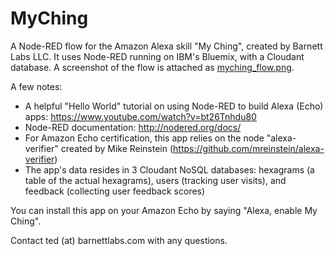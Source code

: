 # MyChing
A Node-RED flow for the Amazon Alexa skill "My Ching", created by Barnett Labs LLC.  It uses Node-RED running on IBM's Bluemix, with a Cloudant database.  A screenshot of the flow is attached as [myching_flow.png](https://github.com/tedbarnett/myching/blob/master/myching_flow.PNG).

A few notes:
- A helpful "Hello World" tutorial on using Node-RED to build Alexa (Echo) apps: https://www.youtube.com/watch?v=bt26Tnhdu80
- Node-RED documentation: http://nodered.org/docs/
- For Amazon Echo certification, this app relies on the node "alexa-verifier" created by Mike Reinstein (https://github.com/mreinstein/alexa-verifier)
- The app's data resides in 3 Cloudant NoSQL databases: hexagrams (a table of the actual hexagrams), users (tracking user visits), and feedback (collecting user feedback scores) 

You can install this app on your Amazon Echo by saying "Alexa, enable My Ching".

Contact ted (at) barnettlabs.com with any questions.
